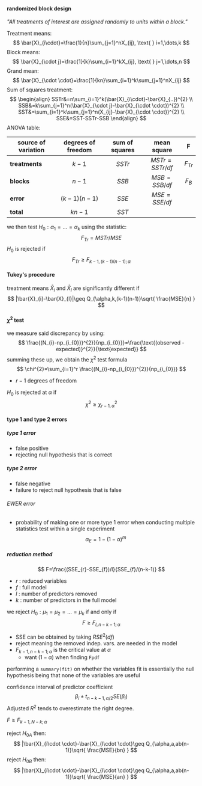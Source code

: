 #### randomized block design
*"All treatments of interest are assigned randomly to units within a block."*

Treatment means:
$$
\bar{X}_{i\cdot}=\frac{1}{n}\sum_{j=1}^nX_{ij}, \text{  } i=1,\dots,k
$$
Block means:
$$
\bar{X}_{\cdot j}=\frac{1}{k}\sum_{i=1}^kX_{ij}, \text{  } j=1,\dots,n
$$
Grand mean:
$$
\bar{X}_{\cdot \cdot}=\frac{1}{kn}\sum_{i=1}^k\sum_{j=1}^nX_{ij}
$$
Sum of squares treatment:
$$
\begin{align}
SSTr&=n\sum_{i=1}^k(\bar{X}_{i\cdot}-\bar{X}_{..})^{2} \\
SSB&=k\sum_{j=1}^n(\bar{X}_{\cdot j}-\bar{X}_{\cdot \cdot})^{2} \\
SST&=\sum_{i=1}^k\sum_{j=1}^n(X_{ij}-\bar{X}_{\cdot \cdot})^{2} \\
SSE&=SST-SSTr-SSB
\end{align}
$$
ANOVA table:

| source of variation | degrees of freedom | sum of squares |  mean square   |    F     |
| ------------------- | :----------------: | :------------: | :------------: | :------: |
| **treatments**      |       $k-1$        |     $SSTr$     | $MSTr=SSTr/df$ | $F_{Tr}$ |
| **blocks**          |       $n-1$        |     $SSB$      |  $MSB=SSB/df$  | $F_{B}$  |
| **error**           |    $(k-1)(n-1)$    |     $SSE$      |  $MSE=SSE/df$  |          |
| **total**           |       $kn-1$       |     $SST$      |                |          |

we then test $H_{0}:\alpha_{1}=\dots=\alpha _k$ using the statistic:
$$
F_{Tr}=MSTr/MSE
$$
$H_{0}$ is rejected if
$$
F_{Tr}\geq F_{k-1,(k-1)(n-1);\alpha}
$$
#### Tukey's procedure
treatment means $\bar{X}_{i}$ and $\bar{X}_{l}$ are significantly different if
$$
|\bar{X}_{i}-\bar{X}_{l}|\geq Q_{\alpha,k,(k-1)(n-1)}\sqrt{ \frac{MSE}{n} }
$$
#### $\chi^{2}$ test
we measure said discrepancy by using:
$$
\frac{(N_{i}-np_{i_{0}})^{2}}{np_{i_{0}}}=\frac{\text{(observed - expected)}^{2}}{\text{expected}}
$$
summing these up, we obtain the $\chi^{2}$ test formula
$$
\chi^{2}=\sum_{i=1}^r \frac{(N_{i}-np_{i_{0}})^{2}}{np_{i_{0}}}
$$
- $r-1$ degrees of freedom

$H_{0}$ is rejected at $\alpha$ if
$$
\chi^{2}\geq \chi^{2}_{r-1,\alpha}
$$
#### type 1 and type 2 errors
##### type 1 error
- false positive
- rejecting null hypothesis that is correct
##### type 2 error
- false negative
- failure to reject null hypothesis that is false
###### EWER error
- probability of making one or more type 1 error when conducting multiple statistics test within a single experiment
$$
\alpha_{E}=1-(1-\alpha)^m
$$

##### reduction method
$$
F=\frac{(SSE_{r}-SSE_{f})/l}{SSE_{f}/(n-k-1)}
$$
- $r$ : reduced variables
- $f$ : full model
- $l$ : number of predictors removed
- $k$ : number of predictors in the full model

we reject $H_{0}: \mu_{1}=\mu_{2}=\dots=\mu_{k}$ if and only if
$$
F\geq F_{l,n-k-1;\alpha}
$$
- SSE can be obtained by taking $RSE^{2}(df)$
- reject meaning the removed indep. vars. are needed in the model
- $F_{k-1,n-k-1;\alpha}$ is the critical value at $\alpha$
	- want $(1-\alpha)$ when finding `Fpdf`

performing a `summary(fit)` on whether the variables fit is essentially the null hypothesis being that none of the variables are useful

confidence interval of predictor coefficient
$$
\beta_{i}\pm t_{n-k-1,\alpha/2}SE(\beta_{i})
$$
Adjusted $R^{2}$ tends to overestimate the right degree.

$F\geq F_{k-1,N-k;\alpha}$


reject $H_{0A}$ then:
$$
|\bar{X}_{i\cdot \cdot}-\bar{X}_{l\cdot \cdot}\geq Q_{\alpha,a,ab(n-1)}\sqrt{ \frac{MSE}{bn} }
$$
reject $H_{0B}$ then:
$$
|\bar{X}_{i\cdot \cdot}-\bar{X}_{l\cdot \cdot}\geq Q_{\alpha,a,ab(n-1)}\sqrt{ \frac{MSE}{an} }
$$
